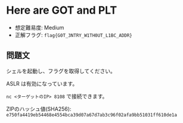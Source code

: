 # Here are GOT and PLT

- 想定難易度: Medium
- 正解フラグ: `flag{G0T_3NTRY_W1TH0UT_L1BC_ADDR}`

## 問題文

シェルを起動し、フラグを取得してください。

ASLR は有効になっています。

`nc <ターゲットのIP> 8108` で接続できます。

ZIPのハッシュ値(SHA256): `e750fa4419eb54468e4554bca39d07a67d7ab3c96f02afa9bb51031ff610de1a`
